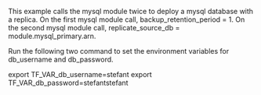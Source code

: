 This example calls the mysql module twice to deploy a mysql database with a replica.  On the first mysql module call, backup_retention_period = 1.  On the second mysql module call, replicate_source_db = module.mysql_primary.arn.

Run the following two command to set the environment variables for db_username
and db_password.

export TF_VAR_db_username=stefant
export TF_VAR_db_password=stefantstefant

